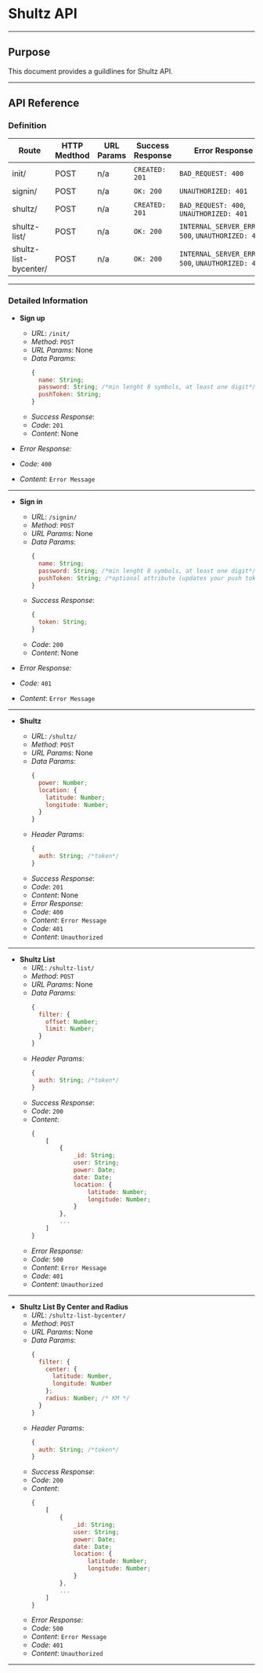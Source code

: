 # Shultz API

---

## Purpose

This document provides a guildlines for Shultz API.

---

## API Reference

### Definition

| Route                 | HTTP Medthod | URL Params | Success Response | Error Response                                    | Description                   |
| --------------------- | ------------ | ---------- | ---------------- | ------------------------------------------------- | ----------------------------- |
| init/                 | POST         | n/a        | `CREATED: 201`   | `BAD_REQUEST: 400`                                | Creates a new user            |
| signin/               | POST         | n/a        | `OK: 200`        | `UNAUTHORIZED: 401`                               | Sign In                       |
| shultz/               | POST         | n/a        | `CREATED: 201`   | `BAD_REQUEST: 400`, `UNAUTHORIZED: 401`           | Takes a shultz                |
| shultz-list/          | POST         | n/a        | `OK: 200`        | `INTERNAL_SERVER_ERROR: 500`, `UNAUTHORIZED: 401` | Gives a shultz list           |
| shultz-list-bycenter/ | POST         | n/a        | `OK: 200`        | `INTERNAL_SERVER_ERROR: 500`, `UNAUTHORIZED: 401` | Gives a shultz list by center |

---

### Detailed Information

* **Sign up**

  * _URL_: `/init/`
  * _Method_: `POST`
  * _URL Params_: None
  * _Data Params_:
    ```javascript
    {
      name: String;
      password: String; /*min lenght 8 symbols, at least one digit*/
      pushToken: String;
    }
    ```
  * _Success Response_:
  * _Code_: `201`
  * _Content_: None

* _Error Response:_
* _Code:_ `400`
* _Content_: `Error Message`

---

* **Sign in**

  * _URL_: `/signin/`
  * _Method_: `POST`
  * _URL Params_: None
  * _Data Params_:
    ```javascript
    {
      name: String;
      password: String; /*min lenght 8 symbols, at least one digit*/
      pushToken: String; /*optional attribute (updates your push token)*/
    }
    ```
  * _Success Response_:
    ```javascript
    {
      token: String;
    }
    ```
  * _Code_: `200`
  * _Content_: None

* _Error Response:_
* _Code:_ `401`
* _Content_: `Error Message`

---

* **Shultz**

  * _URL_: `/shultz/`
  * _Method_: `POST`
  * _URL Params_: None
  * _Data Params_:
    ```javascript
    {
      power: Number;
      location: {
        latitude: Number;
        longitude: Number;
      }
    }
    ```
  * _Header Params_:
    ```javascript
    {
      auth: String; /*token*/
    }
    ```
  * _Success Response_:
  * _Code_: `201`
  * _Content_: None
  * _Error Response:_
  * _Code:_ `400`
  * _Content_: `Error Message`
  * _Code:_ `401`
  * _Content_: `Unauthorized`

---

* **Shultz List**
  * _URL_: `/shultz-list/`
  * _Method_: `POST`
  * _URL Params_: None
  * _Data Params_:
    ```javascript
    {
      filter: {
        offset: Number;
        limit: Number;
      }
    }
    ```
  * _Header Params_:
    ```javascript
    {
      auth: String; /*token*/
    }
    ```
  * _Success Response_:
  * _Code_: `200`
  * _Content_:
    ```javascript
    {
        [
            {
                _id: String;
                user: String;
                power: Date;
                date: Date;
                location: {
                    latitude: Number;
                    longitude: Number;
                }
            },
            ...
        ]
    }
    ```
  * _Error Response:_
  * _Code:_ `500`
  * _Content_: `Error Message`
  * _Code:_ `401`
  * _Content_: `Unauthorized`

---

* **Shultz List By Center and Radius**
  * _URL_: `/shultz-list-bycenter/`
  * _Method_: `POST`
  * _URL Params_: None
  * _Data Params_:
    ```javascript
    {
      filter: {
        center: {
          latitude: Number,
          longitude: Number
        };
        radius: Number; /* KM */
      }
    }
    ```
  * _Header Params_:
    ```javascript
    {
      auth: String; /*token*/
    }
    ```
  * _Success Response_:
  * _Code_: `200`
  * _Content_:
    ```javascript
    {
        [
            {
                _id: String;
                user: String;
                power: Date;
                date: Date;
                location: {
                    latitude: Number;
                    longitude: Number;
                }
            },
            ...
        ]
    }
    ```
  * _Error Response:_
  * _Code:_ `500`
  * _Content_: `Error Message`
  * _Code:_ `401`
  * _Content_: `Unauthorized`

---
